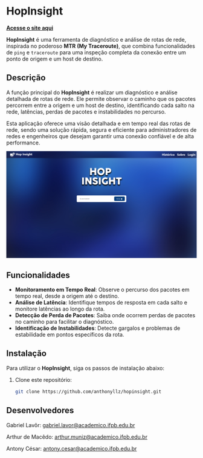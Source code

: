 # HopInsight

[**Acesse o site aqui**](https://anthonyllz.github.io/HopInsight/html/index.html)

**HopInsight** é uma ferramenta de diagnóstico e análise de rotas de rede, inspirada no poderoso **MTR (My Traceroute)**, que combina funcionalidades de `ping` e `traceroute` para uma inspeção completa da conexão entre um ponto de origem e um host de destino.

## Descrição

A função principal do **HopInsight** é realizar um diagnóstico e análise detalhada de rotas de rede. Ele permite observar o caminho que os pacotes percorrem entre a origem e um host de destino, identificando cada salto na rede, latências, perdas de pacotes e instabilidades no percurso.

Esta aplicação oferece uma visão detalhada e em tempo real das rotas de rede, sendo uma solução rápida, segura e eficiente para administradores de redes e engenheiros que desejam garantir uma conexão confiável e de alta performance.

![Preview do Site](img/preview.png)

## Funcionalidades

- **Monitoramento em Tempo Real**: Observe o percurso dos pacotes em tempo real, desde a origem até o destino.
- **Análise de Latência**: Identifique tempos de resposta em cada salto e monitore latências ao longo da rota.
- **Detecção de Perda de Pacotes**: Saiba onde ocorrem perdas de pacotes no caminho para facilitar o diagnóstico.
- **Identificação de Instabilidades**: Detecte gargalos e problemas de estabilidade em pontos específicos da rota.

## Instalação

Para utilizar o **HopInsight**, siga os passos de instalação abaixo:

1. Clone este repositório:
   ```bash
   git clone https://github.com/anthonyllz/hopinsight.git

## Desenvolvedores

Gabriel Lavôr: gabriel.lavor@academico.ifpb.edu.br

Arthur de Macêdo: arthur.muniz@academico.ifpb.edu.br

Antony César: antony.cesar@academico.ifpb.edu.br
